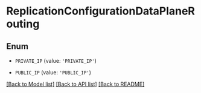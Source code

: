 # ReplicationConfigurationDataPlaneRouting


## Enum

* `PRIVATE_IP` (value: `'PRIVATE_IP'`)

* `PUBLIC_IP` (value: `'PUBLIC_IP'`)

[[Back to Model list]](../README.md#documentation-for-models) [[Back to API list]](../README.md#documentation-for-api-endpoints) [[Back to README]](../README.md)


